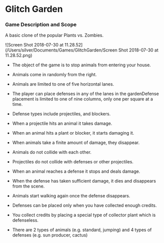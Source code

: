 # Glitch Garden

### **Game Description and Scope**

A basic clone of the popular Plants vs. Zombies.

![Screen Shot 2018-07-30 at 11.28.52](/Users/silver/Documents/Games/GlitchGarden/Screen Shot 2018-07-30 at 11.28.52.png)

* The object of the game is to stop animals from entering your house.

* Animals come in randomly from the right.

* Animals are limited to one of five horizontal lanes.

* The player can place defenses in any of the lanes in the gardenDefense placement is limited to one of nine columns, only one per square at a time.
* Defense types include projectiles, and blockers.
* When a projectile hits an animal it takes damage.
* When an animal hits a plant or blocker, it starts damaging it.
* When animals take a finite amount of damage, they disappear.
* Animals do not collide with each other.
* Projectiles do not collide with defenses or other projectiles.
* When an animal reaches a defense it stops and deals damage.
* When the defense has taken sufficient damage, it dies and disappears from the scene.
* Animals start walking again once the defense disappears.
* Defenses can be placed only when you have collected enough credits.
* You collect credits by placing a special type of collector plant which is defenseless.
* There are 2 types of animals (e.g. standard, jumping) and 4 types of defenses (e.g. sun producer, cactus)

